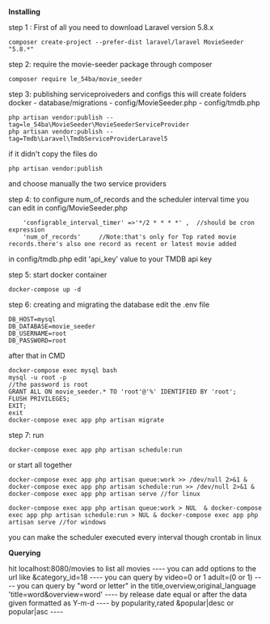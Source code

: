 
**Installing**

step 1 :
First of all you need to download Laravel version 5.8.x 

```
composer create-project --prefer-dist laravel/laravel MovieSeeder "5.8.*"
```


step 2:
require the movie-seeder package through composer 

```
composer require le_54ba/movie_seeder
```
step 3:
publishing serviceproiveders and configs
this will create folders docker - database/migrations - config/MovieSeeder.php - config/tmdb.php
```
php artisan vendor:publish --tag=le_54ba\MovieSeeder\MovieSeederServiceProvider
php artisan vendor:publish --tag=Tmdb\Laravel\TmdbServiceProviderLaravel5
```
if it didn't copy the files do 
```
php artisan vendor:publish
```
and choose manually the two service providers

step 4:
to configure num_of_records and the scheduler interval time you can edit in config/MovieSeeder.php
```
	'configrable_interval_timer' =>'*/2 * * * *' ,  //should be cron expression
	'num_of_records'     //Note:that's only for Top rated movie records.there's also one record as recent or latest movie added
```
in config/tmdb.php edit 'api_key' value to your TMDB api key

step 5:
start docker container 
```
docker-compose up -d
```
step 6:
creating and migrating the database 
edit the .env file 
```
DB_HOST=mysql
DB_DATABASE=movie_seeder
DB_USERNAME=root
DB_PASSWORD=root
```
after that in CMD
```
docker-compose exec mysql bash
mysql -u root -p
//the password is root
GRANT ALL ON movie_seeder.* TO 'root'@'%' IDENTIFIED BY 'root';
FLUSH PRIVILEGES;
EXIT;
exit
docker-compose exec app php artisan migrate
```
step 7:
run 
```
docker-compose exec app php artisan schedule:run
```
or start all together 

```
docker-compose exec app php artisan queue:work >> /dev/null 2>&1 & docker-compose exec app php artisan schedule:run >> /dev/null 2>&1 & docker-compose exec app php artisan serve //for linux

docker-compose exec app php artisan queue:work > NUL  & docker-compose exec app php artisan schedule:run > NUL & docker-compose exec app php artisan serve //for windows
```
you can make the scheduler executed every interval though crontab in linux 

**Querying**

hit localhost:8080/movies to list all movies ----
you can add options to the url like &category_id=18 ----
you can query by video=0 or 1 adult=(0 or 1) ----
you can query by "word or letter" in the title,overview,original_language 'title=word&overview=word' ----
by release date equal or after the data given formatted as Y-m-d ----
by popularity,rated &popular|desc or popular|asc ----

